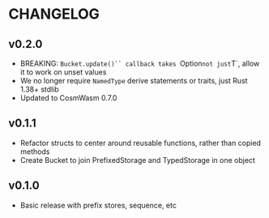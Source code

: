 # CHANGELOG

## v0.2.0

* BREAKING: `Bucket.update()`` callback takes `Option<T>` not just `T`, allow it to work on unset values
* We no longer require `NamedType` derive statements or traits, just Rust 1.38+ stdlib
* Updated to CosmWasm 0.7.0

## v0.1.1

* Refactor structs to center around reusable functions, rather than copied methods
* Create Bucket to join PrefixedStorage and TypedStorage in one object

## v0.1.0

* Basic release with prefix stores, sequence, etc